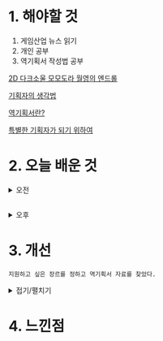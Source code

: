 
# 1. 해야할 것

1. 게임산업 뉴스 읽기 
2. 개인 공부  
3. 역기획서 작성법 공부

[2D 다크소울 모모도라 월영의 엔드롤](https://www.gamemeca.com/view.php?gid=1745024)

[기획자의 생각법](http://www.demitrio.com/?p=8396)

[역기획서란?](https://www.youtube.com/watch?v=gKo6hYM4h8w)

[특별한 기획자가 되기 위하여](https://www.inven.co.kr/webzine/news/?news=176843&site=lostark)


# 2. 오늘 배운 것

<details>
<summary>오전</summary>

## 기획자의 생각법
![image](https://github.com/JM94Ent/TIL-WIL/assets/143363550/741a1b49-a611-41c7-943d-339356dd0142)

![image](https://github.com/JM94Ent/TIL-WIL/assets/143363550/caaa401f-b06e-487e-8ba9-624b030b3714)

![image](https://github.com/JM94Ent/TIL-WIL/assets/143363550/12bed62c-b786-4953-a026-e375853fb19c)

![image](https://github.com/JM94Ent/TIL-WIL/assets/143363550/5f9d0a9e-80be-4c97-844e-1b259bff1941)

![image](https://github.com/JM94Ent/TIL-WIL/assets/143363550/b9eacd57-dc60-4090-b950-f92c62ac85e4)

![image](https://github.com/JM94Ent/TIL-WIL/assets/143363550/328c083c-7189-4dd0-9f73-16fb39f78733)

****

## 역기획서란 무엇인가?

1. 그림에서의 트레이싱이다.
2. 트레이싱(역기획)을 하면서 기획을 전달하는 방법을 배운다.
3. 역기획에 내 생각과 개선점을 찾아 담는다.
4. 그리고 나만의 기획서를 적는다.
</details>

##

<details>
<summary>오후</summary>

## 기획 연습

![image](https://github.com/JM94Ent/TIL-WIL/assets/143363550/5403da51-f6c4-4cbb-b12b-2ffc358fd8c3)

</details>




# 3. 개선
```
지원하고 싶은 장르를 정하고 역기획서 자료를 찾았다.
```
<details>
<summary>접기/펼치기</summary>

![image](https://github.com/JM94Ent/TIL-WIL/assets/143363550/dcf33c7e-efe9-4ca0-8ca0-3fb9ce125351)

</details>



# 4. 느낀점
```

```


